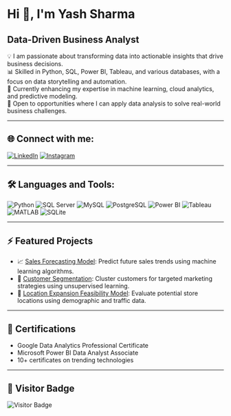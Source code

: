 # Hi 👋, I'm Yash Sharma

## Data-Driven Business Analyst

💡 I am passionate about transforming data into actionable insights that drive business decisions.  
📊 Skilled in Python, SQL, Power BI, Tableau, and various databases, with a focus on data storytelling and automation.  
🌱 Currently enhancing my expertise in machine learning, cloud analytics, and predictive modeling.  
🚀 Open to opportunities where I can apply data analysis to solve real-world business challenges.

---

## 🌐 Connect with me:
[![LinkedIn](https://img.shields.io/badge/LinkedIn-blue?logo=linkedin&logoColor=white)](https://www.linkedin.com/in/yashsharmays3/)
[![Instagram](https://img.shields.io/badge/Instagram-E4405F?logo=instagram&logoColor=white)](https://www.instagram.com/yashsharma___3/)


---

## 🛠️ Languages and Tools:
![Python](https://img.shields.io/badge/Python-3776AB?logo=python&logoColor=white)
![SQL Server](https://img.shields.io/badge/SQL%20Server-CC2927?logo=microsoft-sql-server&logoColor=white)
![MySQL](https://img.shields.io/badge/MySQL-4479A1?logo=mysql&logoColor=white)
![PostgreSQL](https://img.shields.io/badge/PostgreSQL-336791?logo=postgresql&logoColor=white)
![Power BI](https://img.shields.io/badge/Power%20BI-F2C811?logo=powerbi&logoColor=black)
![Tableau](https://img.shields.io/badge/Tableau-E97627?logo=tableau&logoColor=white)
![MATLAB](https://img.shields.io/badge/MATLAB-0076A8?logo=mathworks&logoColor=white)
![SQLite](https://img.shields.io/badge/SQLite-003B57?logo=sqlite&logoColor=white)

---

## ⚡ Featured Projects
- 📈 [Sales Forecasting Model](https://github.com/your-repo): Predict future sales trends using machine learning algorithms.
- 🛒 [Customer Segmentation](https://github.com/your-repo): Cluster customers for targeted marketing strategies using unsupervised learning.
- 🏪 [Location Expansion Feasibility Model](https://github.com/your-repo): Evaluate potential store locations using demographic and traffic data.

---

## 🏅 Certifications
- Google Data Analytics Professional Certificate
- Microsoft Power BI Data Analyst Associate
- 10+ certificates on trending technologies

---

## 🚀 Visitor Badge
![Visitor Badge](https://visitor-badge.laobi.icu/badge?page_id=YashSharmaYS.YashSharmaYS)
